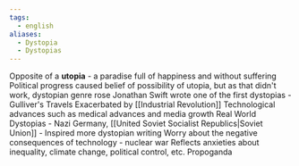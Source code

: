 ```yaml
---
tags:
  - english
aliases:
  - Dystopia
  - Dystopias
---
```

Opposite of a **utopia** - a paradise full of happiness and without suffering
Political progress caused belief of possibility of utopia, but as that didn't work, dystopian genre rose
Jonathan Swift wrote one of the first dystopias - Gulliver's Travels
Exacerbated by [[Industrial Revolution]]
Technological advances such as medical advances and media growth
Real World Dystopias - Nazi Germany, [[United Soviet Socialist Republics|Soviet Union]] - Inspired more dystopian writing
Worry about the negative consequences of technology - nuclear war
Reflects anxieties about inequality, climate change, political control, etc.
Propoganda
